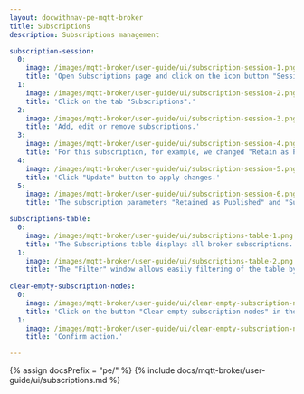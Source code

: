```yaml
---
layout: docwithnav-pe-mqtt-broker
title: Subscriptions
description: Subscriptions management

subscription-session:
  0:
    image: /images/mqtt-broker/user-guide/ui/subscription-session-1.png
    title: 'Open Subscriptions page and click on the icon button "Session details".'
  1:
    image: /images/mqtt-broker/user-guide/ui/subscription-session-2.png
    title: 'Click on the tab "Subscriptions".'
  2:
    image: /images/mqtt-broker/user-guide/ui/subscription-session-3.png
    title: 'Add, edit or remove subscriptions.'
  3:
    image: /images/mqtt-broker/user-guide/ui/subscription-session-4.png
    title: 'For this subscription, for example, we changed "Retain as Published" to true and "Subscription Identifier" to 1.'
  4:
    image: /images/mqtt-broker/user-guide/ui/subscription-session-5.png
    title: 'Click "Update" button to apply changes.'
  5:
    image: /images/mqtt-broker/user-guide/ui/subscription-session-6.png
    title: 'The subscription parameters "Retained as Published" and "Subscription ID" have been successfully updated.'

subscriptions-table:
  0:
    image: /images/mqtt-broker/user-guide/ui/subscriptions-table-1.png
    title: 'The Subscriptions table displays all broker subscriptions.'
  1:
    image: /images/mqtt-broker/user-guide/ui/subscriptions-table-2.png
    title: 'The "Filter" window allows easily filtering of the table by each column.'
    
clear-empty-subscription-nodes:
  0:
    image: /images/mqtt-broker/user-guide/ui/clear-empty-subscription-nodes-1.png
    title: 'Click on the button "Clear empty subscription nodes" in the top right corner.'
  1:
    image: /images/mqtt-broker/user-guide/ui/clear-empty-subscription-nodes-2.png
    title: 'Confirm action.'

---
```


{% assign docsPrefix = "pe/" %}
{% include docs/mqtt-broker/user-guide/ui/subscriptions.md %}